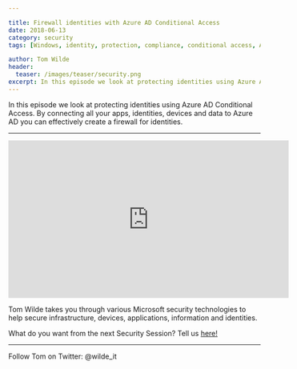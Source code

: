 ```yaml
---

title: Firewall identities with Azure AD Conditional Access
date: 2018-06-13
category: security
tags: [Windows, identity, protection, compliance, conditional access, AD connect, Azure Active Directory, security, security session]

author: Tom Wilde
header:
  teaser: /images/teaser/security.png
excerpt: In this episode we look at protecting identities using Azure AD Conditional Access. By connecting all your apps, identities, devices and data to Azure AD you can effectively create a firewall for identities.
---
```


In this episode we look at protecting identities using Azure AD Conditional Access. By connecting all your apps, identities, devices and data to Azure AD you can effectively create a firewall for identities.

----------

<iframe width="560" height="315" src="https://www.youtube.com/embed/WDUC6bD0OC4" frameborder="0" allow="autoplay; encrypted-media" allowfullscreen></iframe>

Tom Wilde takes you through various Microsoft security technologies to help secure infrastructure, devices, applications, information and identities. 

What do you want from the next Security Session? Tell us [here!](http://aka.ms/SecuritySessionVote)

----------

Follow Tom on Twitter: @wilde_it   